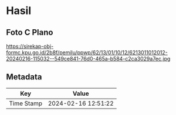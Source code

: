 # Hasil

## Foto C Plano

https://sirekap-obj-formc.kpu.go.id/2b8f/pemilu/ppwp/62/13/01/10/12/6213011012012-20240216-115032--549ce841-76d0-465a-b584-c2ca3029a7ec.jpg


## Metadata

| Key        | Value               |
| ---------- | ------------------- |
| Time Stamp | 2024-02-16 12:51:22 |



